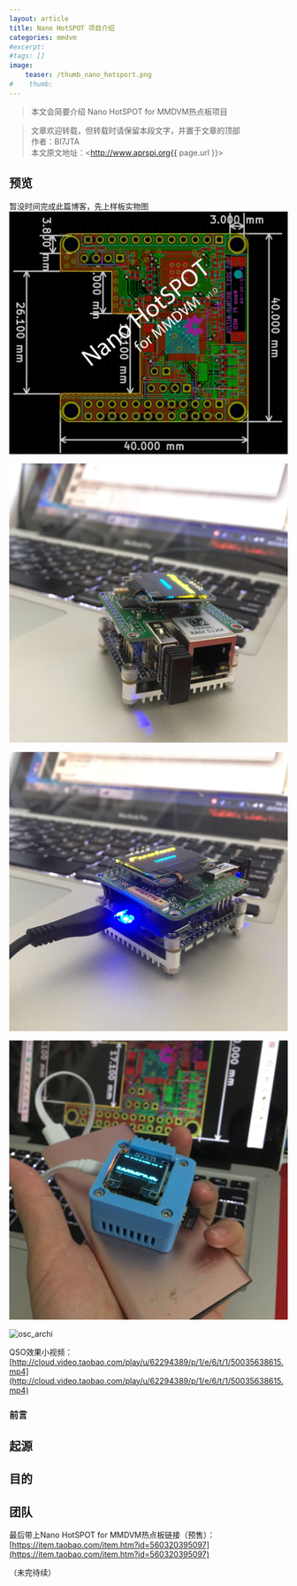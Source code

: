 ```yaml
---
layout: article
title: Nano HotSPOT 项目介绍
categories: mmdvm
#excerpt:
#tags: []
image:
    teaser: /thumb_nano_hotsport.png
#    thumb:
---
```



> 本文会简要介绍 Nano HotSPOT for MMDVM热点板项目

> 文章欢迎转载，但转载时请保留本段文字，并置于文章的顶部  
> 作者：BI7JTA  
> 本文原文地址：<http://www.aprspi.org{{ page.url }}>

## 预览
暂没时间完成此篇博客，先上样板实物图
![osc_archi](/images/mmdvm/nano_hotSPOT_pcb.jpg)

![osc_archi](/images/mmdvm/nano_hotSPOT_f.jpeg)

![osc_archi](/images/mmdvm/nano_hotSPOT_b.jpeg)

![osc_archi](/images/mmdvm/nano_hotSPOT_3d.jpg)

![osc_archi](/images/mmdvm/nano_hotSPOT_qso.jpeg)

QSO效果小视频：  
[http://cloud.video.taobao.com/play/u/62294389/p/1/e/6/t/1/50035638615.mp4](http://cloud.video.taobao.com/play/u/62294389/p/1/e/6/t/1/50035638615.mp4)

### 前言

## 起源

## 目的

## 团队  

最后带上Nano HotSPOT for MMDVM热点板链接（预售）：  
[https://item.taobao.com/item.htm?id=560320395097](https://item.taobao.com/item.htm?id=560320395097)   



（未完待续）





